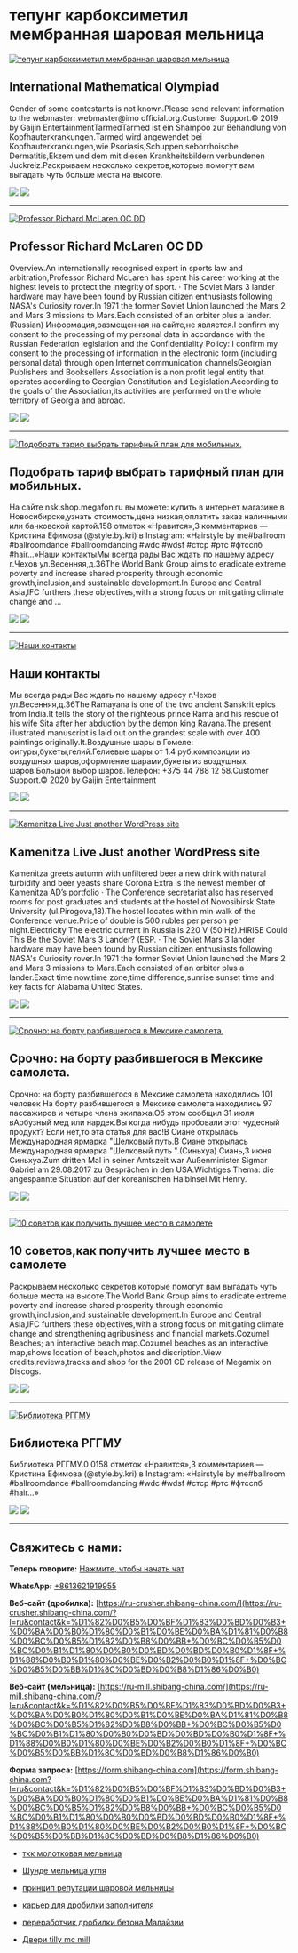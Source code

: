 # тепунг карбоксиметил мембранная шаровая мельница

<a href="https://swt.shibang-china.com/?l=ru&img&k=%D1%82%D0%B5%D0%BF%D1%83%D0%BD%D0%B3+%D0%BA%D0%B0%D1%80%D0%B1%D0%BE%D0%BA%D1%81%D0%B8%D0%BC%D0%B5%D1%82%D0%B8%D0%BB+%D0%BC%D0%B5%D0%BC%D0%B1%D1%80%D0%B0%D0%BD%D0%BD%D0%B0%D1%8F+%D1%88%D0%B0%D1%80%D0%BE%D0%B2%D0%B0%D1%8F+%D0%BC%D0%B5%D0%BB%D1%8C%D0%BD%D0%B8%D1%86%D0%B0" target="_blank">![тепунг карбоксиметил мембранная шаровая мельница](http://static.shibang-china.com/all-800x300/1444.jpg)</a>

## International Mathematical Olympiad
Gender of some contestants is not known.Please send relevant information to the webmaster: webmaster@imo official.org.Customer Support.&#169; 2019 by Gaijin EntertainmentTarmedTarmed ist ein Shampoo zur Behandlung von Kopfhauterkrankungen.Tarmed wird angewendet bei Kopfhauterkrankungen,wie Psoriasis,Schuppen,seborrhoische Dermatitis,Ekzem und dem mit diesen Krankheitsbildern verbundenen Juckreiz.Раскрываем несколько секретов,которые помогут вам выгадать чуть больше места на высоте.


<a href="https://whatsapp.shibangsoft.com/WhatsApp.php" target="_blank" title="WhatsApp">![](http://static.shibang-china.com/icon/whatsapp.png)</a> <a href="https://swt.shibang-china.com/?l=ru&icon&k=%D1%82%D0%B5%D0%BF%D1%83%D0%BD%D0%B3+%D0%BA%D0%B0%D1%80%D0%B1%D0%BE%D0%BA%D1%81%D0%B8%D0%BC%D0%B5%D1%82%D0%B8%D0%BB+%D0%BC%D0%B5%D0%BC%D0%B1%D1%80%D0%B0%D0%BD%D0%BD%D0%B0%D1%8F+%D1%88%D0%B0%D1%80%D0%BE%D0%B2%D0%B0%D1%8F+%D0%BC%D0%B5%D0%BB%D1%8C%D0%BD%D0%B8%D1%86%D0%B0" target="_blank">![](http://static.shibang-china.com/icon/chat-ru.png)</a>

---

<a href="https://swt.shibang-china.com/?l=ru&img&k=%D1%82%D0%B5%D0%BF%D1%83%D0%BD%D0%B3+%D0%BA%D0%B0%D1%80%D0%B1%D0%BE%D0%BA%D1%81%D0%B8%D0%BC%D0%B5%D1%82%D0%B8%D0%BB+%D0%BC%D0%B5%D0%BC%D0%B1%D1%80%D0%B0%D0%BD%D0%BD%D0%B0%D1%8F+%D1%88%D0%B0%D1%80%D0%BE%D0%B2%D0%B0%D1%8F+%D0%BC%D0%B5%D0%BB%D1%8C%D0%BD%D0%B8%D1%86%D0%B0" target="_blank">![Professor Richard McLaren OC DD](http://static.shibang-china.com/all-800x300/1247.jpg)</a>

## Professor Richard McLaren OC DD
Overview.An internationally recognised expert in sports law and arbitration,Professor Richard McLaren has spent his career working at the highest levels to protect the integrity of sport.&nbsp;&#0183;&#32;The Soviet Mars 3 lander hardware may have been found by Russian citizen enthusiasts following NASA's Curiosity rover.In 1971 the former Soviet Union launched the Mars 2 and Mars 3 missions to Mars.Each consisted of an orbiter plus a lander.(Russian) Информация,размещенная на сайте,не является.I confirm my consent to the processing of my personal data in accordance with the Russian Federation legislation and the Confidentiality Policy: I confirm my consent to the processing of information in the electronic form (including personal data) through open Internet communication channelsGeorgian Publishers and Booksellers Association is a non profit legal entity that operates according to Georgian Constitution and Legislation.According to the goals of the Association,its activities are performed on the whole territory of Georgia and abroad.


<a href="https://whatsapp.shibangsoft.com/WhatsApp.php" target="_blank" title="WhatsApp">![](http://static.shibang-china.com/icon/whatsapp.png)</a> <a href="https://swt.shibang-china.com/?l=ru&icon&k=%D1%82%D0%B5%D0%BF%D1%83%D0%BD%D0%B3+%D0%BA%D0%B0%D1%80%D0%B1%D0%BE%D0%BA%D1%81%D0%B8%D0%BC%D0%B5%D1%82%D0%B8%D0%BB+%D0%BC%D0%B5%D0%BC%D0%B1%D1%80%D0%B0%D0%BD%D0%BD%D0%B0%D1%8F+%D1%88%D0%B0%D1%80%D0%BE%D0%B2%D0%B0%D1%8F+%D0%BC%D0%B5%D0%BB%D1%8C%D0%BD%D0%B8%D1%86%D0%B0" target="_blank">![](http://static.shibang-china.com/icon/chat-ru.png)</a>

---

<a href="https://swt.shibang-china.com/?l=ru&img&k=%D1%82%D0%B5%D0%BF%D1%83%D0%BD%D0%B3+%D0%BA%D0%B0%D1%80%D0%B1%D0%BE%D0%BA%D1%81%D0%B8%D0%BC%D0%B5%D1%82%D0%B8%D0%BB+%D0%BC%D0%B5%D0%BC%D0%B1%D1%80%D0%B0%D0%BD%D0%BD%D0%B0%D1%8F+%D1%88%D0%B0%D1%80%D0%BE%D0%B2%D0%B0%D1%8F+%D0%BC%D0%B5%D0%BB%D1%8C%D0%BD%D0%B8%D1%86%D0%B0" target="_blank">![Подобрать тариф выбрать тарифный план для мобильных.](http://static.shibang-china.com/all-800x300/42.jpg)</a>

## Подобрать тариф выбрать тарифный план для мобильных.
На сайте nsk.shop.megafon.ru вы можете: купить в интернет магазине в Новосибирске,узнать стоимость,цена низкая,оплатить заказ наличными или банковской картой.158 отметок &#171;Нравится&#187;,3 комментариев — Кристина Ефимова (@style.by.kri) в Instagram: &#171;Hairstyle by me#ballroom #ballroomdance #ballroomdancing #wdc #wdsf #стср #ртс #фтсспб #hair…&#187;Наши контактыМы всегда рады Вас ждать по нашему адресу г.Чехов ул.Весенняя,д.36The World Bank Group aims to eradicate extreme poverty and increase shared prosperity through economic growth,inclusion,and sustainable development.In Europe and Central Asia,IFC furthers these objectives,with a strong focus on mitigating climate change and …


<a href="https://whatsapp.shibangsoft.com/WhatsApp.php" target="_blank" title="WhatsApp">![](http://static.shibang-china.com/icon/whatsapp.png)</a> <a href="https://swt.shibang-china.com/?l=ru&icon&k=%D1%82%D0%B5%D0%BF%D1%83%D0%BD%D0%B3+%D0%BA%D0%B0%D1%80%D0%B1%D0%BE%D0%BA%D1%81%D0%B8%D0%BC%D0%B5%D1%82%D0%B8%D0%BB+%D0%BC%D0%B5%D0%BC%D0%B1%D1%80%D0%B0%D0%BD%D0%BD%D0%B0%D1%8F+%D1%88%D0%B0%D1%80%D0%BE%D0%B2%D0%B0%D1%8F+%D0%BC%D0%B5%D0%BB%D1%8C%D0%BD%D0%B8%D1%86%D0%B0" target="_blank">![](http://static.shibang-china.com/icon/chat-ru.png)</a>

---

<a href="https://swt.shibang-china.com/?l=ru&img&k=%D1%82%D0%B5%D0%BF%D1%83%D0%BD%D0%B3+%D0%BA%D0%B0%D1%80%D0%B1%D0%BE%D0%BA%D1%81%D0%B8%D0%BC%D0%B5%D1%82%D0%B8%D0%BB+%D0%BC%D0%B5%D0%BC%D0%B1%D1%80%D0%B0%D0%BD%D0%BD%D0%B0%D1%8F+%D1%88%D0%B0%D1%80%D0%BE%D0%B2%D0%B0%D1%8F+%D0%BC%D0%B5%D0%BB%D1%8C%D0%BD%D0%B8%D1%86%D0%B0" target="_blank">![Наши контакты](http://static.shibang-china.com/all-800x300/1353.jpg)</a>

## Наши контакты
Мы всегда рады Вас ждать по нашему адресу г.Чехов ул.Весенняя,д.36The Ramayana is one of the two ancient Sanskrit epics from India.It tells the story of the righteous prince Rama and his rescue of his wife Sita after her abduction by the demon king Ravana.The present illustrated manuscript is laid out on the grandest scale with over 400 paintings originally.It.Воздушные шары в Гомеле: фигуры,букеты,гелий.Гелиевые шары от 1.4 руб.композиции из воздушных шаров,оформление шарами,букеты из воздушных шаров.Большой выбор шаров.Телефон: +375 44 788 12 58.Customer Support.&#169; 2020 by Gaijin Entertainment


<a href="https://whatsapp.shibangsoft.com/WhatsApp.php" target="_blank" title="WhatsApp">![](http://static.shibang-china.com/icon/whatsapp.png)</a> <a href="https://swt.shibang-china.com/?l=ru&icon&k=%D1%82%D0%B5%D0%BF%D1%83%D0%BD%D0%B3+%D0%BA%D0%B0%D1%80%D0%B1%D0%BE%D0%BA%D1%81%D0%B8%D0%BC%D0%B5%D1%82%D0%B8%D0%BB+%D0%BC%D0%B5%D0%BC%D0%B1%D1%80%D0%B0%D0%BD%D0%BD%D0%B0%D1%8F+%D1%88%D0%B0%D1%80%D0%BE%D0%B2%D0%B0%D1%8F+%D0%BC%D0%B5%D0%BB%D1%8C%D0%BD%D0%B8%D1%86%D0%B0" target="_blank">![](http://static.shibang-china.com/icon/chat-ru.png)</a>

---

<a href="https://swt.shibang-china.com/?l=ru&img&k=%D1%82%D0%B5%D0%BF%D1%83%D0%BD%D0%B3+%D0%BA%D0%B0%D1%80%D0%B1%D0%BE%D0%BA%D1%81%D0%B8%D0%BC%D0%B5%D1%82%D0%B8%D0%BB+%D0%BC%D0%B5%D0%BC%D0%B1%D1%80%D0%B0%D0%BD%D0%BD%D0%B0%D1%8F+%D1%88%D0%B0%D1%80%D0%BE%D0%B2%D0%B0%D1%8F+%D0%BC%D0%B5%D0%BB%D1%8C%D0%BD%D0%B8%D1%86%D0%B0" target="_blank">![Kamenitza Live Just another WordPress site](http://static.shibang-china.com/all-800x300/1290.jpg)</a>

## Kamenitza Live Just another WordPress site
Kamenitza greets autumn with unfiltered beer a new drink with natural turbidity and beer yeasts share Corona Extra is the newest member of Kamenitza AD’s portfolio&nbsp;&#0183;&#32;The Conference secretariat also has reserved rooms for post graduates and students at the hostel of Novosibirsk State University (ul.Pirogova,18).The hostel locates within min walk of the Conference venue.Price of double is 500 rubles per person per night.Electricity The electric current in Russia is 220 V (50 Hz).HiRISE Could This Be the Soviet Mars 3 Lander? (ESP.&nbsp;&#0183;&#32;The Soviet Mars 3 lander hardware may have been found by Russian citizen enthusiasts following NASA's Curiosity rover.In 1971 the former Soviet Union launched the Mars 2 and Mars 3 missions to Mars.Each consisted of an orbiter plus a lander.Exact time now,time zone,time difference,sunrise sunset time and key facts for Alabama,United States.


<a href="https://whatsapp.shibangsoft.com/WhatsApp.php" target="_blank" title="WhatsApp">![](http://static.shibang-china.com/icon/whatsapp.png)</a> <a href="https://swt.shibang-china.com/?l=ru&icon&k=%D1%82%D0%B5%D0%BF%D1%83%D0%BD%D0%B3+%D0%BA%D0%B0%D1%80%D0%B1%D0%BE%D0%BA%D1%81%D0%B8%D0%BC%D0%B5%D1%82%D0%B8%D0%BB+%D0%BC%D0%B5%D0%BC%D0%B1%D1%80%D0%B0%D0%BD%D0%BD%D0%B0%D1%8F+%D1%88%D0%B0%D1%80%D0%BE%D0%B2%D0%B0%D1%8F+%D0%BC%D0%B5%D0%BB%D1%8C%D0%BD%D0%B8%D1%86%D0%B0" target="_blank">![](http://static.shibang-china.com/icon/chat-ru.png)</a>

---

<a href="https://swt.shibang-china.com/?l=ru&img&k=%D1%82%D0%B5%D0%BF%D1%83%D0%BD%D0%B3+%D0%BA%D0%B0%D1%80%D0%B1%D0%BE%D0%BA%D1%81%D0%B8%D0%BC%D0%B5%D1%82%D0%B8%D0%BB+%D0%BC%D0%B5%D0%BC%D0%B1%D1%80%D0%B0%D0%BD%D0%BD%D0%B0%D1%8F+%D1%88%D0%B0%D1%80%D0%BE%D0%B2%D0%B0%D1%8F+%D0%BC%D0%B5%D0%BB%D1%8C%D0%BD%D0%B8%D1%86%D0%B0" target="_blank">![Срочно: на борту разбившегося в Мексике самолета.](http://static.shibang-china.com/all-800x300/731.jpg)</a>

## Срочно: на борту разбившегося в Мексике самолета.
Срочно: на борту разбившегося в Мексике самолета находились 101 человек На борту разбившегося в Мексике самолета находились 97 пассажиров и четыре члена экипажа.Об этом сообщил 31 июля вАрбузный мед или нардек.Вы когда нибудь пробовали этот чудесный продукт? Если нет,то эта статья для вас!В Сиане открылась Международная ярмарка &quot;Шелковый путь.В Сиане открылась Международная ярмарка &quot;Шелковый путь &quot;.(Синьхуа) Сиань,3 июня Синьхуа.Zum dritten Mal in seiner Amtszeit war Au&#223;enminister Sigmar Gabriel am 29.08.2017 zu Gespr&#228;chen in den USA.Wichtiges Thema: die angespannte Situation auf der koreanischen Halbinsel.Mit Henry.


<a href="https://whatsapp.shibangsoft.com/WhatsApp.php" target="_blank" title="WhatsApp">![](http://static.shibang-china.com/icon/whatsapp.png)</a> <a href="https://swt.shibang-china.com/?l=ru&icon&k=%D1%82%D0%B5%D0%BF%D1%83%D0%BD%D0%B3+%D0%BA%D0%B0%D1%80%D0%B1%D0%BE%D0%BA%D1%81%D0%B8%D0%BC%D0%B5%D1%82%D0%B8%D0%BB+%D0%BC%D0%B5%D0%BC%D0%B1%D1%80%D0%B0%D0%BD%D0%BD%D0%B0%D1%8F+%D1%88%D0%B0%D1%80%D0%BE%D0%B2%D0%B0%D1%8F+%D0%BC%D0%B5%D0%BB%D1%8C%D0%BD%D0%B8%D1%86%D0%B0" target="_blank">![](http://static.shibang-china.com/icon/chat-ru.png)</a>

---

<a href="https://swt.shibang-china.com/?l=ru&img&k=%D1%82%D0%B5%D0%BF%D1%83%D0%BD%D0%B3+%D0%BA%D0%B0%D1%80%D0%B1%D0%BE%D0%BA%D1%81%D0%B8%D0%BC%D0%B5%D1%82%D0%B8%D0%BB+%D0%BC%D0%B5%D0%BC%D0%B1%D1%80%D0%B0%D0%BD%D0%BD%D0%B0%D1%8F+%D1%88%D0%B0%D1%80%D0%BE%D0%B2%D0%B0%D1%8F+%D0%BC%D0%B5%D0%BB%D1%8C%D0%BD%D0%B8%D1%86%D0%B0" target="_blank">![10 советов,как получить лучшее место в самолете](http://static.shibang-china.com/all-800x300/1352.jpg)</a>

## 10 советов,как получить лучшее место в самолете
Раскрываем несколько секретов,которые помогут вам выгадать чуть больше места на высоте.The World Bank Group aims to eradicate extreme poverty and increase shared prosperity through economic growth,inclusion,and sustainable development.In Europe and Central Asia,IFC furthers these objectives,with a strong focus on mitigating climate change and strengthening agribusiness and financial markets.Cozumel Beaches; an interactive beach map.Cozumel beaches as an interactive map,shows location of beach,photos and discription.View credits,reviews,tracks and shop for the 2001 CD release of Megamix on Discogs.


<a href="https://whatsapp.shibangsoft.com/WhatsApp.php" target="_blank" title="WhatsApp">![](http://static.shibang-china.com/icon/whatsapp.png)</a> <a href="https://swt.shibang-china.com/?l=ru&icon&k=%D1%82%D0%B5%D0%BF%D1%83%D0%BD%D0%B3+%D0%BA%D0%B0%D1%80%D0%B1%D0%BE%D0%BA%D1%81%D0%B8%D0%BC%D0%B5%D1%82%D0%B8%D0%BB+%D0%BC%D0%B5%D0%BC%D0%B1%D1%80%D0%B0%D0%BD%D0%BD%D0%B0%D1%8F+%D1%88%D0%B0%D1%80%D0%BE%D0%B2%D0%B0%D1%8F+%D0%BC%D0%B5%D0%BB%D1%8C%D0%BD%D0%B8%D1%86%D0%B0" target="_blank">![](http://static.shibang-china.com/icon/chat-ru.png)</a>

---

<a href="https://swt.shibang-china.com/?l=ru&img&k=%D1%82%D0%B5%D0%BF%D1%83%D0%BD%D0%B3+%D0%BA%D0%B0%D1%80%D0%B1%D0%BE%D0%BA%D1%81%D0%B8%D0%BC%D0%B5%D1%82%D0%B8%D0%BB+%D0%BC%D0%B5%D0%BC%D0%B1%D1%80%D0%B0%D0%BD%D0%BD%D0%B0%D1%8F+%D1%88%D0%B0%D1%80%D0%BE%D0%B2%D0%B0%D1%8F+%D0%BC%D0%B5%D0%BB%D1%8C%D0%BD%D0%B8%D1%86%D0%B0" target="_blank">![Библиотека РГГМУ](http://static.shibang-china.com/all-800x300/611.jpg)</a>

## Библиотека РГГМУ
Библиотека РГГМУ.0 0158 отметок &#171;Нравится&#187;,3 комментариев — Кристина Ефимова (@style.by.kri) в Instagram: &#171;Hairstyle by me#ballroom #ballroomdance #ballroomdancing #wdc #wdsf #стср #ртс #фтсспб #hair…&#187;

<a href="https://whatsapp.shibangsoft.com/WhatsApp.php" target="_blank" title="WhatsApp">![](http://static.shibang-china.com/icon/whatsapp.png)</a> <a href="https://swt.shibang-china.com/?l=ru&icon&k=%D1%82%D0%B5%D0%BF%D1%83%D0%BD%D0%B3+%D0%BA%D0%B0%D1%80%D0%B1%D0%BE%D0%BA%D1%81%D0%B8%D0%BC%D0%B5%D1%82%D0%B8%D0%BB+%D0%BC%D0%B5%D0%BC%D0%B1%D1%80%D0%B0%D0%BD%D0%BD%D0%B0%D1%8F+%D1%88%D0%B0%D1%80%D0%BE%D0%B2%D0%B0%D1%8F+%D0%BC%D0%B5%D0%BB%D1%8C%D0%BD%D0%B8%D1%86%D0%B0" target="_blank">![](http://static.shibang-china.com/icon/chat-ru.png)</a>

---
## Свяжитесь с нами:

**Теперь говорите:** [Нажмите, чтобы начать чат](https://swt.shibang-china.com?l=ru&contact&k=%D1%82%D0%B5%D0%BF%D1%83%D0%BD%D0%B3+%D0%BA%D0%B0%D1%80%D0%B1%D0%BE%D0%BA%D1%81%D0%B8%D0%BC%D0%B5%D1%82%D0%B8%D0%BB+%D0%BC%D0%B5%D0%BC%D0%B1%D1%80%D0%B0%D0%BD%D0%BD%D0%B0%D1%8F+%D1%88%D0%B0%D1%80%D0%BE%D0%B2%D0%B0%D1%8F+%D0%BC%D0%B5%D0%BB%D1%8C%D0%BD%D0%B8%D1%86%D0%B0)

**WhatsApp:**  [+8613621919955](https://whatsapp.shibangsoft.com/WhatsApp.php)

**Веб-сайт (дробилка):** [https://ru-crusher.shibang-china.com/](https://ru-crusher.shibang-china.com/?l=ru&contact&k=%D1%82%D0%B5%D0%BF%D1%83%D0%BD%D0%B3+%D0%BA%D0%B0%D1%80%D0%B1%D0%BE%D0%BA%D1%81%D0%B8%D0%BC%D0%B5%D1%82%D0%B8%D0%BB+%D0%BC%D0%B5%D0%BC%D0%B1%D1%80%D0%B0%D0%BD%D0%BD%D0%B0%D1%8F+%D1%88%D0%B0%D1%80%D0%BE%D0%B2%D0%B0%D1%8F+%D0%BC%D0%B5%D0%BB%D1%8C%D0%BD%D0%B8%D1%86%D0%B0)

**Веб-сайт (мельница):** [https://ru-mill.shibang-china.com/](https://ru-mill.shibang-china.com/?l=ru&contact&k=%D1%82%D0%B5%D0%BF%D1%83%D0%BD%D0%B3+%D0%BA%D0%B0%D1%80%D0%B1%D0%BE%D0%BA%D1%81%D0%B8%D0%BC%D0%B5%D1%82%D0%B8%D0%BB+%D0%BC%D0%B5%D0%BC%D0%B1%D1%80%D0%B0%D0%BD%D0%BD%D0%B0%D1%8F+%D1%88%D0%B0%D1%80%D0%BE%D0%B2%D0%B0%D1%8F+%D0%BC%D0%B5%D0%BB%D1%8C%D0%BD%D0%B8%D1%86%D0%B0)

**Форма запроса:** [https://form.shibang-china.com](https://form.shibang-china.com?l=ru&contact&k=%D1%82%D0%B5%D0%BF%D1%83%D0%BD%D0%B3+%D0%BA%D0%B0%D1%80%D0%B1%D0%BE%D0%BA%D1%81%D0%B8%D0%BC%D0%B5%D1%82%D0%B8%D0%BB+%D0%BC%D0%B5%D0%BC%D0%B1%D1%80%D0%B0%D0%BD%D0%BD%D0%B0%D1%8F+%D1%88%D0%B0%D1%80%D0%BE%D0%B2%D0%B0%D1%8F+%D0%BC%D0%B5%D0%BB%D1%8C%D0%BD%D0%B8%D1%86%D0%B0)

* [ткк молотковая мельница](../121/%D1%82%D0%BA%D0%BA%20%D0%BC%D0%BE%D0%BB%D0%BE%D1%82%D0%BA%D0%BE%D0%B2%D0%B0%D1%8F%20%D0%BC%D0%B5%D0%BB%D1%8C%D0%BD%D0%B8%D1%86%D0%B0.md)

* [Шунде мельница угля](../125/%D0%A8%D1%83%D0%BD%D0%B4%D0%B5%20%D0%BC%D0%B5%D0%BB%D1%8C%D0%BD%D0%B8%D1%86%D0%B0%20%D1%83%D0%B3%D0%BB%D1%8F.md)

* [принцип репутации шаровой мельницы](../122/%D0%BF%D1%80%D0%B8%D0%BD%D1%86%D0%B8%D0%BF%20%D1%80%D0%B5%D0%BF%D1%83%D1%82%D0%B0%D1%86%D0%B8%D0%B8%20%D1%88%D0%B0%D1%80%D0%BE%D0%B2%D0%BE%D0%B9%20%D0%BC%D0%B5%D0%BB%D1%8C%D0%BD%D0%B8%D1%86%D1%8B.md)

* [карьер для дробилки заполнителя](../121/%D0%BA%D0%B0%D1%80%D1%8C%D0%B5%D1%80%20%D0%B4%D0%BB%D1%8F%20%D0%B4%D1%80%D0%BE%D0%B1%D0%B8%D0%BB%D0%BA%D0%B8%20%D0%B7%D0%B0%D0%BF%D0%BE%D0%BB%D0%BD%D0%B8%D1%82%D0%B5%D0%BB%D1%8F.md)

* [переработчик дробилки бетона Малайзии](../125/%D0%BF%D0%B5%D1%80%D0%B5%D1%80%D0%B0%D0%B1%D0%BE%D1%82%D1%87%D0%B8%D0%BA%20%D0%B4%D1%80%D0%BE%D0%B1%D0%B8%D0%BB%D0%BA%D0%B8%20%D0%B1%D0%B5%D1%82%D0%BE%D0%BD%D0%B0%20%D0%9C%D0%B0%D0%BB%D0%B0%D0%B9%D0%B7%D0%B8%D0%B8.md)

* [Двери tilly mc mill](../123/%D0%94%D0%B2%D0%B5%D1%80%D0%B8%20tilly%20mc%20mill.md)